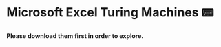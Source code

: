 # Microsoft Excel Turing Machines 📟

<strong> Please download them first in order to explore.  </strong>
